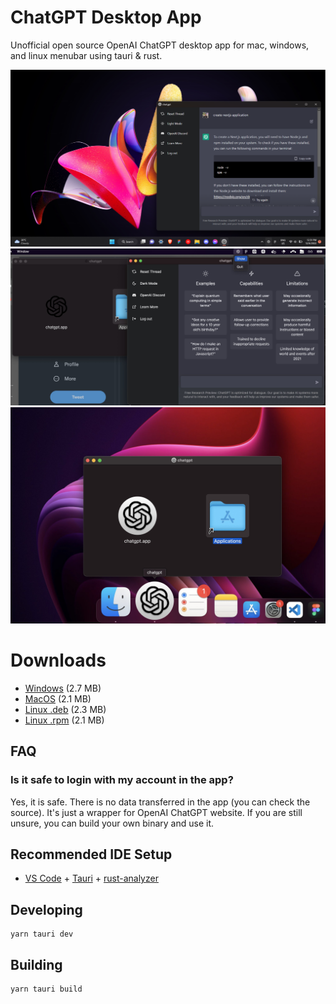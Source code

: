 # ChatGPT Desktop App

Unofficial open source OpenAI ChatGPT desktop app for mac, windows, and linux menubar using tauri & rust.

![screen](screenshotwin.png)
![screen-mac](macss.jpg)
![screen-ma2c](ssmac2.jpg)

# Downloads

- [Windows](https://github.com/sonnylazuardi/chatgpt-desktop/raw/master/releases/chatgpt.msi) (2.7 MB)
- [MacOS](https://github.com/sonnylazuardi/chatgpt-desktop/raw/master/releases/chatgpt.dmg) (2.1 MB)
- [Linux .deb](https://github.com/sonnylazuardi/chatgpt-desktop/raw/master/releases/chatgpt_0.2.0_amd64.deb) (2.3 MB)
- [Linux .rpm](https://github.com/sonnylazuardi/chatgpt-desktop/raw/master/releases/chatgpt-0.2.0-2.x86_64.rpm) (2.1 MB)

## FAQ

### Is it safe to login with my account in the app?

Yes, it is safe. There is no data transferred in the app (you can check the source). It's just a wrapper for OpenAI ChatGPT website. If you are still unsure, you can build your own binary and use it.

## Recommended IDE Setup

- [VS Code](https://code.visualstudio.com/) + [Tauri](https://marketplace.visualstudio.com/items?itemName=tauri-apps.tauri-vscode) + [rust-analyzer](https://marketplace.visualstudio.com/items?itemName=rust-lang.rust-analyzer)

## Developing

```
yarn tauri dev
```

## Building

```
yarn tauri build
```
